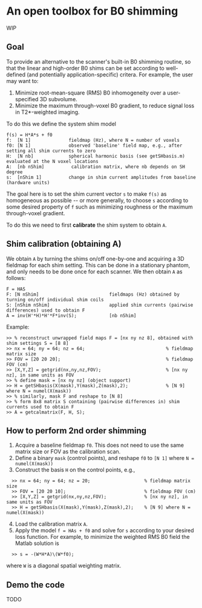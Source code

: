 # An open toolbox for B0 shimming 

WIP

##  Goal

To provide an alternative to the scanner's built-in B0 shimming routine,
so that the linear and high-order B0 shims can be set according to well-defined 
(and potentially application-specific) critera.
For example, the user may want to:
1. Minimize root-mean-square (RMS) B0 inhomogeneity over a user-specified 3D subvolume.
1. Minimize the maximum through-voxel B0 gradient, to reduce signal loss in T2\*-weighted imaging.

To do this we define the system shim model
```
f(s) = H*A*s + f0         
f:  [N 1]              fieldmap (Hz), where N = number of voxels
f0: [N 1]              observed 'baseline' field map, e.g., after setting all shim currents to zero
H:  [N nb]             spherical harmonic basis (see getSHbasis.m) evaluated at the N voxel locations
A:  [nb nShim]          calibration matrix, where nb depends on SH degree
s:  [nShim 1]          change in shim current amplitudes from baseline (hardware units)
```

The goal here is to set the shim current vector `s` to make `f(s)` as homogeneous
as possible -- or more generally, to choose `s` according to some desired property of `f`
such as minimizing roughness or the maximum through-voxel gradient.

To do this we need to first **calibrate** the shim system to obtain `A`.


## Shim calibration (obtaining A)

We obtain `A` by turning the shims on/off one-by-one and acquiring a 3D fieldmap for each shim setting.
This can be done in a stationary phantom, and only needs to be done once for each scanner.
We then obtain `A` as follows:
```
F = HAS
F: [N nShim]                          fieldmaps (Hz) obtained by turning on/off individual shim coils
S: [nShim nShim]                      applied shim currents (pairwise differences) used to obtain F
A = inv(H'*H)*H'*F*inv(S);            [nb nShim] 
```

Example:
```
>> % reconstruct unwrapped field maps F = [nx ny nz 8], obtained with shim settings S = [8 8]
>> nx = 64; ny = 64; nz = 64;                              % fieldmap matrix size
>> FOV = [20 20 20];                                       % fieldmap FOV (cm) 
>> [X,Y,Z] = getgrid(nx,ny,nz,FOV);                        % [nx ny nz], in same units as FOV
>> % define mask = [nx ny nz] (object support)
>> H = getSHbasis(X(mask),Y(mask),Z(mask),2);              % [N 9] where N = numel(X(mask))
>> % similarly, mask F and reshape to [N 8]
>> % form 8x8 matrix S containing (pairwise differences in) shim currents used to obtain F
>> A = getcalmatrix(F, H, S);
```


## How to perform 2nd order shimming

1. Acquire a baseline fieldmap `f0`. This does not need to use the same matrix size or FOV as the calibration scan.
2. Define a binary `mask` (control points), and reshape `f0` to `[N 1]` where `N = numel(X(mask))`
3. Construct the basis `H` on the control points, e.g.,
```
  >> nx = 64; ny = 64; nz = 20;                    % fieldmap matrix size
  >> FOV = [20 20 10];                             % fieldmap FOV (cm) 
  >> [X,Y,Z] = getgrid(nx,ny,nz,FOV);              % [nx ny nz], in same units as FOV
  >> H = getSHbasis(X(mask),Y(mask),Z(mask),2);    % [N 9] where N = numel(X(mask))
```
4. Load the calibration matrix `A`.
5. Apply the model `f = HAs + f0` and solve for `s` according to your desired loss function.
For example, to minimize the weighted RMS B0 field the Matlab solution is

```
  >> s = -(W*H*A)\(W*f0); 
```
where `W` is a diagonal spatial weighting matrix.


## Demo the code

TODO
